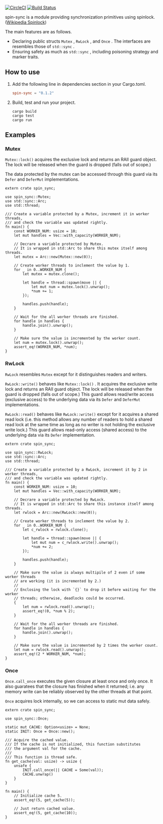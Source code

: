 [![CircleCI](https://circleci.com/gh/wbcchsyn/spin-sync-rs.svg?style=svg)](https://circleci.com/gh/wbcchsyn/spin-sync-rs)
[![Build Status](https://travis-ci.org/wbcchsyn/spin-sync-rs.svg?branch=master)](https://travis-ci.org/wbcchsyn/spin-sync-rs)

spin-sync is a module providing synchronization primitives using spinlock. ([Wikipedia Spinlock](https://en.wikipedia.org/wiki/Spinlock))

The main features are as follows.

* Declaring public structs `Mutex` , `RwLock` , and `Once` . The interfaces are resembles those of `std::sync` .
* Ensuring safety as much as `std::sync` , including poisoning strategy and marker traits.

## How to use

1. Add the following line in dependencies section in your Cargo.toml.

   ```Cargo.toml
   spin-sync = "0.1.2"
   ```

1. Build, test and run your project.

   ```shell
   cargo build
   cargo test
   cargo run
   ```

## Examples

### Mutex<T>

`Mutex::lock()` acquires the exclusive lock and returns an RAII guard object. The lock will be released when the guard is dropped (falls out of scope.)

The data protected by the mutex can be accessed through this guard via its `Defer` and `DeferMut` implementations.

```
extern crate spin_sync;

use spin_sync::Mutex;
use std::sync::Arc;
use std::thread;

/// Create a variable protected by a Mutex, increment it in worker threads,
/// and check the variable was updated rightly.
fn main() {
    const WORKER_NUM: usize = 10;
    let mut handles = Vec::with_capacity(WORKER_NUM);

    // Decrare a variable protected by Mutex.
    // It is wrapped in std::Arc to share this mutex itself among threads.
    let mutex = Arc::new(Mutex::new(0));

    // Create worker threads to inclement the value by 1.
    for _ in 0..WORKER_NUM {
        let mutex = mutex.clone();

        let handle = thread::spawn(move || {
            let mut num = mutex.lock().unwrap();
            *num += 1;
        });

        handles.push(handle);
    }

    // Wait for the all worker threads are finished.
    for handle in handles {
        handle.join().unwrap();
    }

    // Make sure the value is incremented by the worker count.
    let num = mutex.lock().unwrap();
    assert_eq!(WORKER_NUM, *num);
}
```

### RwLock<T>

`RwLock` resembles `Mutex` except for it distinguishes readers and writers.

`RwLock::write()` behaves like `Mutex::lock()` .
It acquires the exclusive write lock and returns an RAII guard object. The lock will be released when the guard is dropped (falls out of scope.)
This guard allows read/write access (exclusive access) to the underlying data via its `Defer` and `DeferMut` implementations.

`RwLock::read()` behaves like `RwLock::write()` except for it acquires a shared read lock
(i.e. this method allows any number of readers to hold a shared read lock at the same time as long as no writer is not holding the exclusive write lock.)
This guard allows read-only access (shared access) to the underlying data via its `Defer` implementation.

```
extern crate spin_sync;

use spin_sync::RwLock;
use std::sync::Arc;
use std::thread;

/// Create a variable protected by a RwLock, increment it by 2 in worker threads,
/// and check the variable was updated rightly.
fn main() {
    const WORKER_NUM: usize = 10;
    let mut handles = Vec::with_capacity(WORKER_NUM);

    // Decrare a variable protected by RwLock.
    // It is wrapped in std::Arc to share this instance itself among threads.
    let rwlock = Arc::new(RwLock::new(0));

    // Create worker threads to inclement the value by 2.
    for _ in 0..WORKER_NUM {
        let c_rwlock = rwlock.clone();

        let handle = thread::spawn(move || {
            let mut num = c_rwlock.write().unwrap();
            *num += 2;
        });

        handles.push(handle);
    }

    // Make sure the value is always multipile of 2 even if some worker threads
    // are working (it is incremented by 2.)
    //
    // Enclosing the lock with `{}` to drop it before waiting for the worker
    // threads; otherwise, deadlocks could be occurred.
    {
        let num = rwlock.read().unwrap();
        assert_eq!(0, *num % 2);
    }

    // Wait for the all worker threads are finished.
    for handle in handles {
        handle.join().unwrap();
    }

    // Make sure the value is incremented by 2 times the worker count.
    let num = rwlock.read().unwrap();
    assert_eq!(2 * WORKER_NUM, *num);
}
```

### Once

`Once.call_once` executes the given closure at least once and only once. It also
guaratees that the closure has finished when it returned; i.e. any memory write can be
reliably observed by the other threads at that point.

`Once` acquires lock internally, so we can access to static mut data safely.

```
extern crate spin_sync;

use spin_sync::Once;

static mut CACHE: Option<usize> = None;
static INIT: Once = Once::new();

/// Acquire the cached value.
/// If the cache is not initialized, this function substitutes
/// the argument val for the cache.
///
/// This function is thread safe.
fn get_cache(val: usize) -> usize {
    unsafe {
        INIT.call_once(|| CACHE = Some(val));
        CACHE.unwrap()
    }
}

fn main() {
    // Initialize cache 5.
    assert_eq!(5, get_cache(5));

    // Just return cached value.
    assert_eq!(5, get_cache(10));
}
```
